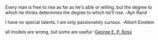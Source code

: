 Every man is free to rise as far as he's able or willing, 
but the degree to which he thinks determines the degree 
to which he'll rise. -Ayn Rand

I have no special talents. I am only passionately curious. -Albert Einstein

all models are wrong, but some are useful -[George E. P. Boss](http://en.wikipedia.org/wiki/George_E._P._Box)


